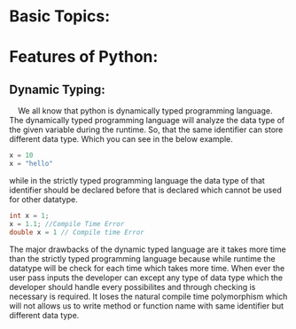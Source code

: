 # **Basic Topics:**
# Features of Python:
## Dynamic Typing:
&nbsp; &nbsp; We all know that python is dynamically typed programming language. The dynamically typed programming language will analyze the data type of the given variable during the runtime. So, that the same identifier can store different data type. Which you can see in the below example. 
```py
x = 10
x = "hello"
```
while in the strictly typed programming language the data type of that identifier should be declared before that is declared which cannot be used for other datatype. 
```java
int x = 1;
x = 1.1; //Compile Time Error
double x = 1 // Compile time Error
```
The major drawbacks of the dynamic typed language are it takes more time than the strictly typed programming language because while runtime the datatype will be check for each time which takes more time. When ever the user pass inputs the developer can except any type of data type which the developer should handle every possibilites and through checking is necessary is required. It loses the natural compile time polymorphism which will not allows us to write method or function name with same identifier but different data type. 